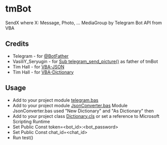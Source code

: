 # tmBot
SendX where X: Message, Photo, ... MediaGroup by Telegram Bot API from VBA
## Credits
- Telegram - for [@BotFather](https://t.me/BotFather)
- VasiliY_Seryugin - for [Sub telegram_send_picture()](https://www.planetaexcel.ru/forum/index.php?PAGE_NAME=message&FID=1&TID=93149&TITLE_SEO=93149-kak-sdelat-otpravku-v-telegram-iz-makrosa-vba-excel&MID=1193376#message1193376) as father of tmBot
- Tim Hall - for [VBA-JSON](https://github.com/VBA-tools/VBA-JSON)
- Tim Hall - for [VBA-Dictionary](https://github.com/timhall/VBA-Dictionary) 
## Usage
- Add to your project module [telegram.bas](telegram.bas)
- Add to your project module [JsonConverter.bas](https://github.com/VBA-tools/VBA-JSON/blob/master/JsonConverter.bas)
Module JsonConverter.bas used "New Dictionary" and "As Dictionary" then
- Add to your project class [Dictionary.cls](https://github.com/VBA-tools/VBA-Dictionary/blob/master/Dictionary.cls) or set a reference to Microsoft Scripting Runtime
- Set Public Const token=<bot_id>:<bot_password>
- Set Public Const chat_id=<chat_id>
- Run test()
